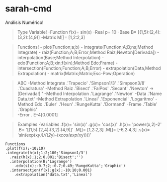 # sarah-cmd
Análisis Numérico!

>Type Variable!
  -Function 
    f(x)= sin(x)
  -Real
    p= 10
  -Base
    B= [(1,5):(2,4):(3,2):(4,9)]
  -Matrix
    M[]= [1,2:2,3]

>Functions!
	- plot(Function;a;b)
	- integrate(Function;A;B;ns;Method Integrate)
	- raiz(Function;A;B;Error;Method Raiz;Newton[Derivada])
	- interpolation(Base;Method Interpolation)
	- edo(Function;A;B;xin;f(xin);Method Edo;Frame)	
	- intersection(Function;Function;A;B;Error)
	- extrapolation(Data,Method Extrapolation)
	- matrix(Matrix;Matrix;Esc-Pow;Operation)

>ABC
	-Method Integrate
  	.'Trapecio'
  	.'Simpson1/3'
  	.'Simpson3/8'
  	.'Cuadratura'
  -Method Raiz
  	.'Bisect'
  	.'FalPos'
  	.'Secant'
  	.'Newton' ->[Derivada!]''
  -Method Interpolation
    .'Lagrange'
    .'Newton'
  -Data
    .'Name Data.txt'
  -Method Extrapolation
  	.'Lineal'
  	.'Exponencial'
  	.'Logaritmo'
  -Method Edo
    .'Euler'
    .'Heun'
    .'RungeKutta'
    .'Dormand'
  -Frame
  	.'Table'
  	.'Graphic'  
  -Error
    . E-4[0.0001]

>Examples
	-Variables
		.f(x)= 'sin(x)'
		.g(x)= 'cos(x)'
		.h(x)= 'power(x,2)-2'
		.B= '[(1,5):(2,4):(3,2):(4,9)]'
		.M[]= [1,2:2,3]
		.M[]= [-6,2:4,3]
		.s(x)= 'sin(exp(x*y))/((2*y)-(x*cos(exp(x*y))))'

	Functions
  	.plot(f(x);-10;10)
    .integrate(h(x);1;2;100;'Simpson1/3')
	  .raiz(h(x);1;2;0.001;'Bisect';'')
	  .interpolation(B;'Lagrange')
		.edo(s(x);-0.7;2;-0.7;0.49;'RungeKutta';'Graphic')
	  .intersection(f(x);g(x);-10;10;0.001)
		.extrapolation('data.txt','Lineal')
